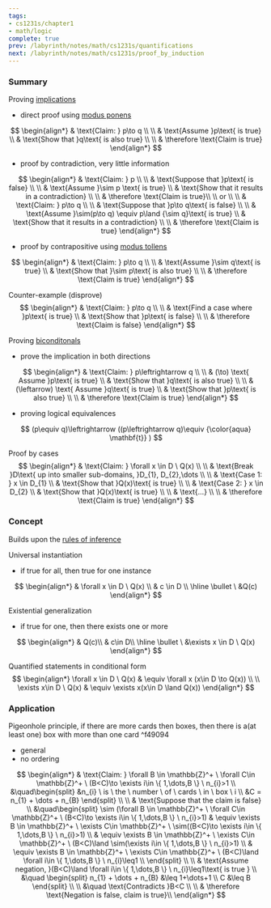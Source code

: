 ```yaml
---
tags:
- cs1231s/chapter1
- math/logic
complete: true
prev: /labyrinth/notes/math/cs1231s/quantifications
next: /labyrinth/notes/math/cs1231s/proof_by_induction
---
```


   

### Summary
Proving [implications](/labyrinth/notes/math/cs1231s/conditionals#^8a163c)
- direct proof using [modus ponens](/labyrinth/notes/math/cs1231s/rules_of_inference#^c19fcd)

$$
\begin{align*}
& \text{Claim: } p\to q \\
\\
& \text{Assume }p\text{ is true} \\
& \text{Show that }q\text{ is also true} \\
\\
& \therefore \text{Claim is true}
\end{align*}
$$

- proof by contradiction, very little information

$$
\begin{align*}
& \text{Claim: } p \\
\\
& \text{Suppose that }p\text{ is false} \\
\\
& \text{Assume }\sim p \text{ is true} \\
& \text{Show that it results in a contradiction} \\
\\
& \therefore \text{Claim is true}\\
\\
or \\
\\
& \text{Claim: } p\to q \\
\\
& \text{Suppose that }p\to q\text{ is false} \\
\\
& \text{Assume }\sim(p\to q) \equiv p\land {\sim q}\text{ is true} \\
& \text{Show that it results in a contradiction} \\
\\
& \therefore \text{Claim is true}
\end{align*}
$$

- proof by contrapositive using [modus tollens](/labyrinth/notes/math/cs1231s/rules_of_inference#^84d8f9)

$$
\begin{align*}
& \text{Claim: } p\to q \\
\\
& \text{Assume }\sim q\text{ is true} \\
& \text{Show that }\sim p\text{ is also true} \\
\\
& \therefore \text{Claim is true}
\end{align*}
$$

Counter-example (disprove)
$$
\begin{align*}
& \text{Claim: } p\to q \\
\\
& \text{Find a case where }p\text{ is true} \\
& \text{Show that }p\text{ is false} \\
\\
& \therefore \text{Claim is false}
\end{align*}
$$

Proving [biconditonals](/labyrinth/notes/math/cs1231s/conditionals#^a1e708)
- prove the implication in both directions

$$
\begin{align*}
& \text{Claim: } p\leftrightarrow  q \\
\\
& (\to) \text{ Assume }p\text{ is true} \\
& \text{Show that }q\text{ is also true} \\
\\
& (\leftarrow) \text{ Assume }q\text{ is true} \\
& \text{Show that }p\text{ is also true} \\
\\
& \therefore \text{Claim is true}
\end{align*}
$$

- proving logical equivalences

$$
(p\equiv q)\leftrightarrow ((p\leftrightarrow q)\equiv {\color{aqua} \mathbf{t}} )
$$

Proof by cases
$$
\begin{align*}
& \text{Claim: } \forall x \in D \ Q(x) \\
\\
& \text{Break }D\text{ up into smaller sub-domains, }D_{1}, D_{2},\dots \\
\\
& \text{Case 1: } x \in D_{1} \\
& \text{Show that }Q(x)\text{ is true} \\
\\
& \text{Case 2: } x \in D_{2} \\
& \text{Show that }Q(x)\text{ is true} \\
\\
& \text{...} \\
\\
& \therefore \text{Claim is true}
\end{align*}
$$

### Concept
Builds upon the [rules of inference](/labyrinth/notes/math/cs1231s/rules_of_inference) 

Universal instantiation
- if true for all, then true for one instance

$$
\begin{align*}
& \forall x \in D \ Q(x) \\
& c \in D \\
\hline
\bullet \ &Q(c)
\end{align*}
$$

Existential generalization
- if true for one, then there exists one or more

$$
\begin{align*}
& Q(c)\\
&  c\in D\\
\hline
\bullet \ &\exists x \in D \ Q(x) 
\end{align*}
$$

Quantified statements in conditional form
$$
\begin{align*}
\forall x \in D \ Q(x) & \equiv \forall x (x\in D \to Q(x)) \\
\\
\exists x\in D \ Q(x) & \equiv \exists x(x\in D \land Q(x))
\end{align*}
$$

### Application
Pigeonhole principle, if there are more cards then boxes, then there is a(at least one) box with more than one card ^f49094
- general
- no ordering

$$
\begin{align*}
& \text{Claim: } \forall B \in \mathbb{Z}^+ \ \forall C\in \mathbb{Z}^+ \ (B<C)\to \exists i\in \{ 1,\dots,B \} \ n_{i}>1 \\ 
&\quad\begin{split}
&n_{i} \ is \ the \ number \ of \ cards \ in \ box \ i \\
&C = n_{1} + \dots + n_{B}
\end{split} \\
\\
& \text{Suppose that the claim is false} \\
&\quad\begin{split}
\sim (\forall B \in \mathbb{Z}^+ \ \forall C\in \mathbb{Z}^+ \ (B<C)\to \exists i\in \{ 1,\dots,B \} \ n_{i}>1) & \equiv \exists B \in \mathbb{Z}^+ \ \exists C\in \mathbb{Z}^+ \ \sim((B<C)\to \exists i\in \{ 1,\dots,B \} \ n_{i}>1) \\
& \equiv \exists B \in \mathbb{Z}^+ \ \exists C\in \mathbb{Z}^+ \ (B<C)\land \sim(\exists i\in \{ 1,\dots,B \} \ n_{i}>1) \\
& \equiv \exists B \in \mathbb{Z}^+ \ \exists C\in \mathbb{Z}^+ \ (B<C)\land \forall i\in \{ 1,\dots,B \} \ n_{i}\leq1 \\
\end{split} \\
\\
& \text{Assume negation, }(B<C)\land \forall i\in \{ 1,\dots,B \} \ n_{i}\leq1\text{ is true } \\
&\quad \begin{split}
n_{1} + \dots + n_{B} &\leq 1+\dots+1 \\
C &\leq B
\end{split} \\
\\
&\quad \text{Contradicts }B<C \\
\\
& \therefore \text{Negation is false, claim is true}\\
\end{align*}
$$
